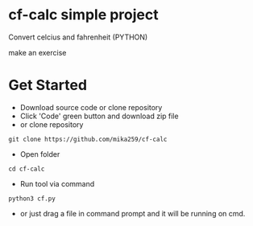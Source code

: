# cf-calc simple project
Convert celcius and fahrenheit (PYTHON)

make an exercise

# Get Started
- Download source code or clone repository
- Click 'Code' green button and download zip file
- or clone repository
```shell
git clone https://github.com/mika259/cf-calc
```
- Open folder
```shell
cd cf-calc
```
- Run tool via command
```shell
python3 cf.py
```
- or just drag a file in command prompt and it will be running on cmd.
